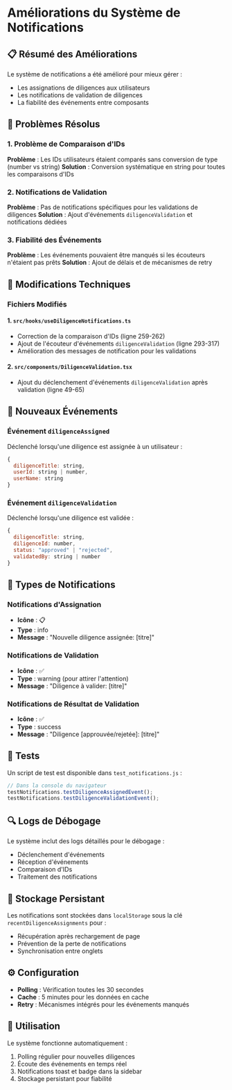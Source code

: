 # Améliorations du Système de Notifications

## 📋 Résumé des Améliorations

Le système de notifications a été amélioré pour mieux gérer :
- Les assignations de diligences aux utilisateurs
- Les notifications de validation de diligences
- La fiabilité des événements entre composants

## 🎯 Problèmes Résolus

### 1. Problème de Comparaison d'IDs
**Problème** : Les IDs utilisateurs étaient comparés sans conversion de type (number vs string)
**Solution** : Conversion systématique en string pour toutes les comparaisons d'IDs

### 2. Notifications de Validation
**Problème** : Pas de notifications spécifiques pour les validations de diligences
**Solution** : Ajout d'événements `diligenceValidation` et notifications dédiées

### 3. Fiabilité des Événements
**Problème** : Les événements pouvaient être manqués si les écouteurs n'étaient pas prêts
**Solution** : Ajout de délais et de mécanismes de retry

## 🔧 Modifications Techniques

### Fichiers Modifiés

#### 1. `src/hooks/useDiligenceNotifications.ts`
- Correction de la comparaison d'IDs (ligne 259-262)
- Ajout de l'écouteur d'événements `diligenceValidation` (ligne 293-317)
- Amélioration des messages de notification pour les validations

#### 2. `src/components/DiligenceValidation.tsx`
- Ajout du déclenchement d'événements `diligenceValidation` après validation (ligne 49-65)

## 🚀 Nouveaux Événements

### Événement `diligenceAssigned`
Déclenché lorsqu'une diligence est assignée à un utilisateur :
```javascript
{
  diligenceTitle: string,
  userId: string | number,
  userName: string
}
```

### Événement `diligenceValidation`
Déclenché lorsqu'une diligence est validée :
```javascript
{
  diligenceTitle: string,
  diligenceId: number,
  status: "approved" | "rejected",
  validatedBy: string | number
}
```

## 🎨 Types de Notifications

### Notifications d'Assignation
- **Icône** : 📋
- **Type** : info
- **Message** : "Nouvelle diligence assignée: [titre]"

### Notifications de Validation
- **Icône** : ✅
- **Type** : warning (pour attirer l'attention)
- **Message** : "Diligence à valider: [titre]"

### Notifications de Résultat de Validation
- **Icône** : ✅
- **Type** : success
- **Message** : "Diligence [approuvée/rejetée]: [titre]"

## 🧪 Tests

Un script de test est disponible dans `test_notifications.js` :

```javascript
// Dans la console du navigateur
testNotifications.testDiligenceAssignedEvent();
testNotifications.testDiligenceValidationEvent();
```

## 🔍 Logs de Débogage

Le système inclut des logs détaillés pour le débogage :
- Déclenchement d'événements
- Réception d'événements
- Comparaison d'IDs
- Traitement des notifications

## 💾 Stockage Persistant

Les notifications sont stockées dans `localStorage` sous la clé `recentDiligenceAssignments` pour :
- Récupération après rechargement de page
- Prévention de la perte de notifications
- Synchronisation entre onglets

## ⚙️ Configuration

- **Polling** : Vérification toutes les 30 secondes
- **Cache** : 5 minutes pour les données en cache
- **Retry** : Mécanismes intégrés pour les événements manqués

## 🎯 Utilisation

Le système fonctionne automatiquement :
1. Polling régulier pour nouvelles diligences
2. Écoute des événements en temps réel
3. Notifications toast et badge dans la sidebar
4. Stockage persistant pour fiabilité